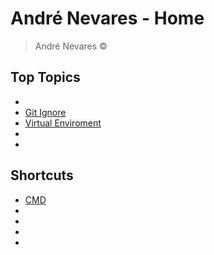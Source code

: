 # André Nevares - Home
> André Nevares &copy; 

## Top Topics
- []()
- [Git Ignore]()
- [Virtual Enviroment](https://github.com/andrenevares/andrenevares/blob/master/venv/virtual_enviroment.md)
- []()
- []()

## Shortcuts
- [CMD](https://github.com/andrenevares/andrenevares/blob/master/cmd/readme.md)
- []()
- []()
- []()
- []()


